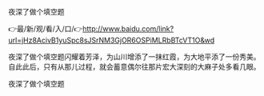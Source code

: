 夜深了做个填空题

👉最/新/观/看/入/口/👉http://www.baidu.com/link?url=jHz8AcivB1yuSpc8sJSrNM3GjOR6OSPiMLRbBTcVT1O&wd

夜深了做个填空题闪耀着芳泽，为山川增添了一抹红霞，为大地平添了一份秀美。
自此此后，只有从那儿过程，就会蓄意偶尔往那片宏大深刻的大麻子处多看几眼。


夜深了做个填空题
